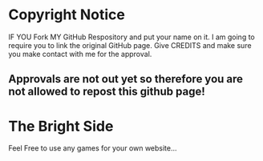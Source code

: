 # Copyright Notice
IF YOU Fork MY GitHub Respository and put your name on it. I am going to require you to
link the original GitHub page. Give CREDITS and make sure you make contact with me for the approval.

## Approvals are not out yet so therefore you are not allowed to repost this github page!
# The Bright Side
Feel Free to use any games for your own website...
